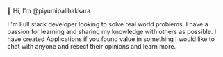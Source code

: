  👋 Hi, I’m @piyumipalihakkara


I 'm Full stack developer looking to solve real world problems. I have a passion for learning and sharing my knowledge with others as possible. I have created Applications if you found value in something I would like to chat with anyone and resect their opinions and learn more.

